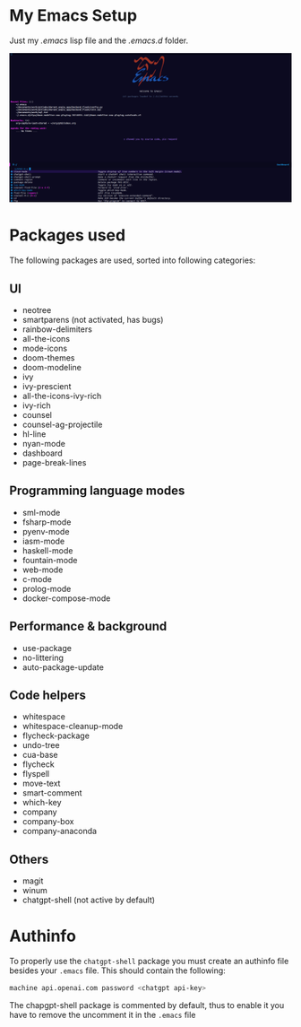 # My Emacs Setup

Just my *.emacs* lisp file and the *.emacs.d* folder.

![Setup Example](imgs/show_image.png?raw=true "Setup Example")

# Packages used

The following packages are used, sorted into following categories:

## UI

- neotree
- smartparens (not activated, has bugs)
- rainbow-delimiters
- all-the-icons
- mode-icons
- doom-themes
- doom-modeline
- ivy
- ivy-prescient
- all-the-icons-ivy-rich
- ivy-rich
- counsel
- counsel-ag-projectile
- hl-line
- nyan-mode
- dashboard
- page-break-lines

## Programming language modes

- sml-mode
- fsharp-mode
- pyenv-mode
- iasm-mode
- haskell-mode
- fountain-mode
- web-mode
- c-mode
- prolog-mode
- docker-compose-mode

## Performance & background

- use-package
- no-littering
- auto-package-update

## Code helpers

- whitespace
- whitespace-cleanup-mode
- flycheck-package
- undo-tree
- cua-base
- flycheck
- flyspell
- move-text
- smart-comment
- which-key
- company
- company-box
- company-anaconda

## Others

- magit
- winum
- chatgpt-shell (not active by default)

# Authinfo

To properly use the `chatgpt-shell` package you must create an authinfo file besides your `.emacs` file. This should contain the following:

```bash
machine api.openai.com password <chatgpt api-key>
```

The chapgpt-shell package is commented by default, thus to enable it you have to remove the uncomment it in the `.emacs` file
